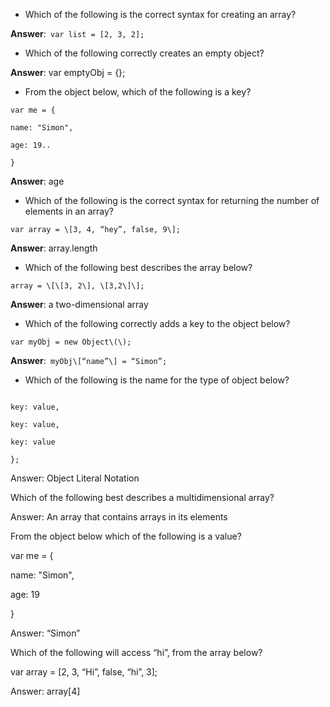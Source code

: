 * Which of the following is the correct syntax for creating an array?


**Answer**:` var list = [2, 3, 2];`

- Which of the following correctly creates an empty object?

**Answer**: var emptyObj = {};

- From the object below, which of the following is a key?

```
var me = {

name: "Simon",

age: 19..

}
```
**Answer**: age

- Which of the following is the correct syntax for returning the number of elements in an array?

```var array = \[3, 4, “hey”, false, 9\];```

**Answer**: array.length

- Which of the following best describes the array below?

```array = \[\[3, 2\], \[3,2\]\];```

**Answer**: a two-dimensional array

- Which of the following correctly adds a key to the object below?

```var myObj = new Object\(\);```

**Answer**:``` myObj\[“name”\] = “Simon”;```


- Which of the following is the name for the type of object below?


```var myObject = {

key: value,

key: value,

key: value

};
```
Answer: Object Literal Notation

Which of the following best describes a multidimensional array?

Answer: An array that contains arrays in its elements

From the object below which of the following is a value?

var me = {

name: "Simon",

age: 19

}

Answer: “Simon”

Which of the following will access “hi”, from the array below?

var array = \[2, 3, “Hi”, false, “hi”, 3\];

Answer: array\[4\]

